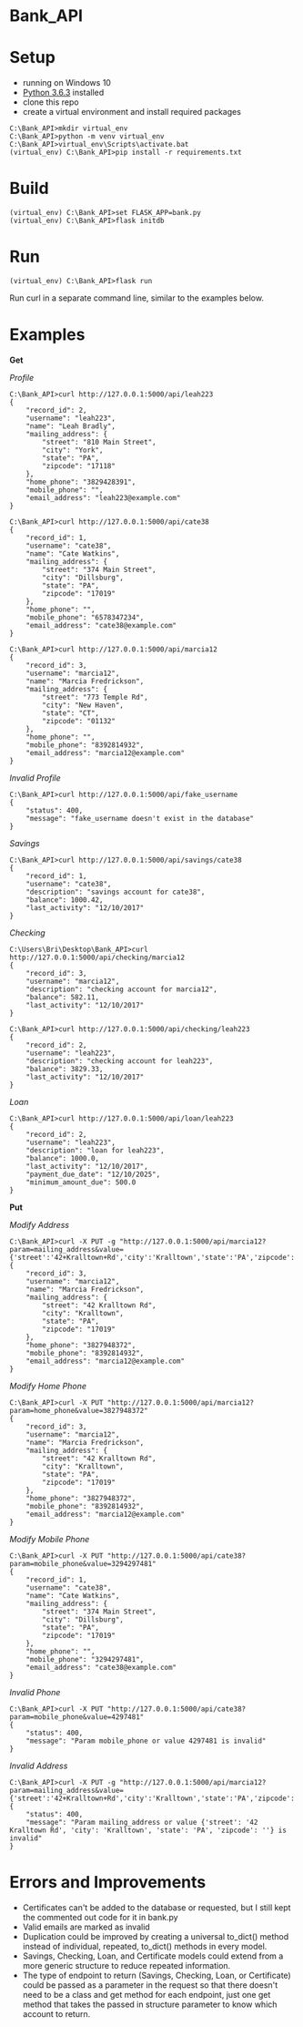 # Bank_API

# Setup

* running on Windows 10
* [Python 3.6.3](https://www.python.org/downloads/) installed
* clone this repo
* create a virtual environment and install required packages
```
C:\Bank_API>mkdir virtual_env
C:\Bank_API>python -m venv virtual_env
C:\Bank_API>virtual_env\Scripts\activate.bat
(virtual_env) C:\Bank_API>pip install -r requirements.txt
```

# Build

```
(virtual_env) C:\Bank_API>set FLASK_APP=bank.py
(virtual_env) C:\Bank_API>flask initdb
```

# Run

```
(virtual_env) C:\Bank_API>flask run
```

Run curl in a separate command line, similar to the examples below.

# Examples

**Get**

*Profile*
```
C:\Bank_API>curl http://127.0.0.1:5000/api/leah223
{
    "record_id": 2,
    "username": "leah223",
    "name": "Leah Bradly",
    "mailing_address": {
        "street": "810 Main Street",
        "city": "York",
        "state": "PA",
        "zipcode": "17118"
    },
    "home_phone": "3829428391",
    "mobile_phone": "",
    "email_address": "leah223@example.com"
}
```
```
C:\Bank_API>curl http://127.0.0.1:5000/api/cate38
{
    "record_id": 1,
    "username": "cate38",
    "name": "Cate Watkins",
    "mailing_address": {
        "street": "374 Main Street",
        "city": "Dillsburg",
        "state": "PA",
        "zipcode": "17019"
    },
    "home_phone": "",
    "mobile_phone": "6578347234",
    "email_address": "cate38@example.com"
}
```
```
C:\Bank_API>curl http://127.0.0.1:5000/api/marcia12
{
    "record_id": 3,
    "username": "marcia12",
    "name": "Marcia Fredrickson",
    "mailing_address": {
        "street": "773 Temple Rd",
        "city": "New Haven",
        "state": "CT",
        "zipcode": "01132"
    },
    "home_phone": "",
    "mobile_phone": "8392814932",
    "email_address": "marcia12@example.com"
}
```

*Invalid Profile*
```
C:\Bank_API>curl http://127.0.0.1:5000/api/fake_username
{
    "status": 400,
    "message": "fake_username doesn't exist in the database"
}
```

*Savings*
```
C:\Bank_API>curl http://127.0.0.1:5000/api/savings/cate38
{
    "record_id": 1,
    "username": "cate38",
    "description": "savings account for cate38",
    "balance": 1000.42,
    "last_activity": "12/10/2017"
}
```

*Checking*
```
C:\Users\Bri\Desktop\Bank_API>curl http://127.0.0.1:5000/api/checking/marcia12
{
    "record_id": 3,
    "username": "marcia12",
    "description": "checking account for marcia12",
    "balance": 582.11,
    "last_activity": "12/10/2017"
}
```
```
C:\Bank_API>curl http://127.0.0.1:5000/api/checking/leah223
{
    "record_id": 2,
    "username": "leah223",
    "description": "checking account for leah223",
    "balance": 3829.33,
    "last_activity": "12/10/2017"
}
```

*Loan*
```
C:\Bank_API>curl http://127.0.0.1:5000/api/loan/leah223
{
    "record_id": 2,
    "username": "leah223",
    "description": "loan for leah223",
    "balance": 1000.0,
    "last_activity": "12/10/2017",
    "payment_due_date": "12/10/2025",
    "minimum_amount_due": 500.0
}
```

**Put**

*Modify Address*
```
C:\Bank_API>curl -X PUT -g "http://127.0.0.1:5000/api/marcia12?param=mailing_address&value={'street':'42+Kralltown+Rd','city':'Kralltown','state':'PA','zipcode':'17019'}"
{
    "record_id": 3,
    "username": "marcia12",
    "name": "Marcia Fredrickson",
    "mailing_address": {
        "street": "42 Kralltown Rd",
        "city": "Kralltown",
        "state": "PA",
        "zipcode": "17019"
    },
    "home_phone": "3827948372",
    "mobile_phone": "8392814932",
    "email_address": "marcia12@example.com"
}
```

*Modify Home Phone*
```
C:\Bank_API>curl -X PUT "http://127.0.0.1:5000/api/marcia12?param=home_phone&value=3827948372"
{
    "record_id": 3,
    "username": "marcia12",
    "name": "Marcia Fredrickson",
    "mailing_address": {
        "street": "42 Kralltown Rd",
        "city": "Kralltown",
        "state": "PA",
        "zipcode": "17019"
    },
    "home_phone": "3827948372",
    "mobile_phone": "8392814932",
    "email_address": "marcia12@example.com"
}
```

*Modify Mobile Phone*
```
C:\Bank_API>curl -X PUT "http://127.0.0.1:5000/api/cate38?param=mobile_phone&value=3294297481"
{
    "record_id": 1,
    "username": "cate38",
    "name": "Cate Watkins",
    "mailing_address": {
        "street": "374 Main Street",
        "city": "Dillsburg",
        "state": "PA",
        "zipcode": "17019"
    },
    "home_phone": "",
    "mobile_phone": "3294297481",
    "email_address": "cate38@example.com"
}
```

*Invalid Phone*
```
C:\Bank_API>curl -X PUT "http://127.0.0.1:5000/api/cate38?param=mobile_phone&value=4297481"
{
    "status": 400,
    "message": "Param mobile_phone or value 4297481 is invalid"
}
```

*Invalid Address*
```
C:\Bank_API>curl -X PUT -g "http://127.0.0.1:5000/api/marcia12?param=mailing_address&value={'street':'42+Kralltown+Rd','city':'Kralltown','state':'PA','zipcode':''}"
{
    "status": 400,
    "message": "Param mailing_address or value {'street': '42 Kralltown Rd', 'city': 'Kralltown', 'state': 'PA', 'zipcode': ''} is invalid"
}
```

# Errors and Improvements

* Certificates can't be added to the database or requested, but I still kept the commented out code for it in bank.py
* Valid emails are marked as invalid
* Duplication could be improved by creating a universal to_dict() method instead of individual, repeated, to_dict() methods in every model.
* Savings, Checking, Loan, and Certificate models could extend from a more generic structure to reduce repeated information.
* The type of endpoint to return (Savings, Checking, Loan, or Certificate) could be passed as a parameter in the request so that there doesn't need to be a class and get method for each endpoint, just one get method that takes the passed in structure parameter to know which account to return.
